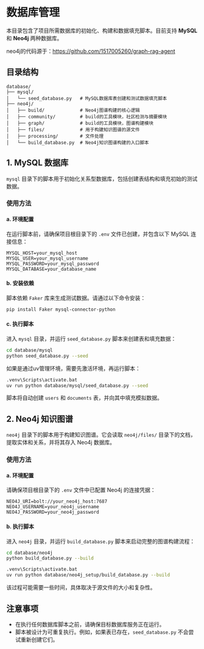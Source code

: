 # 数据库管理

本目录包含了项目所需数据库的初始化、构建和数据填充脚本。目前支持 **MySQL** 和 **Neo4j** 两种数据库。

neo4j的代码源于：https://github.com/1517005260/graph-rag-agent

## 目录结构
```
database/
├── mysql/
│   └── seed_database.py   # MySQL数据库表创建和测试数据填充脚本
├── neo4j/
│   ├── build/             # Neo4j图谱构建的核心逻辑
│   ├── community/         # build的工具模块，社区检测与摘要模块
│   ├── graph/             # build的工具模块，图谱构建模块
│   ├── files/             # 用于构建知识图谱的源文件
│   ├── processing/        # 文件处理
│   └── build_database.py  # Neo4j知识图谱构建的入口脚本
```

## 1. MySQL 数据库

`mysql` 目录下的脚本用于初始化关系型数据库，包括创建表结构和填充初始的测试数据。

### 使用方法

#### a. 环境配置

在运行脚本前，请确保项目根目录下的 `.env` 文件已创建，并包含以下 MySQL 连接信息：

```env
MYSQL_HOST=your_mysql_host
MYSQL_USER=your_mysql_username
MYSQL_PASSWORD=your_mysql_password
MYSQL_DATABASE=your_database_name
```

#### b. 安装依赖

脚本依赖 `Faker` 库来生成测试数据。请通过以下命令安装：

```bash
pip install Faker mysql-connector-python
```

#### c. 执行脚本

进入 `mysql` 目录，并运行 `seed_database.py` 脚本来创建表和填充数据：

```bash
cd database/mysql
python seed_database.py --seed
```

如果是通过uv管理环境，需要先激活环境，再运行脚本：

```bash
.venv\Scripts\activate.bat
uv run python database/mysql/seed_database.py --seed
```

脚本将自动创建 `users` 和 `documents` 表，并向其中填充模拟数据。


## 2. Neo4j 知识图谱

`neo4j` 目录下的脚本用于构建知识图谱。它会读取 `neo4j/files/` 目录下的文档，提取实体和关系，并将其存入 Neo4j 数据库。

### 使用方法

#### a. 环境配置

请确保项目根目录下的 `.env` 文件中已配置 Neo4j 的连接凭据：

```env
NEO4J_URI=bolt://your_neo4j_host:7687
NEO4J_USERNAME=your_neo4j_username
NEO4J_PASSWORD=your_neo4j_password
```

#### b. 执行脚本

进入 `neo4j` 目录，并运行 `build_database.py` 脚本来启动完整的图谱构建流程：

```bash
cd database/neo4j
python build_database.py --build
```

```bash
.venv\Scripts\activate.bat
uv run python database/neo4j_setup/build_database.py --build
```

该过程可能需要一些时间，具体取决于源文件的大小和复杂性。


## 注意事项

- 在执行任何数据库脚本之前，请确保目标数据库服务正在运行。
- 脚本被设计为可重复执行。例如，如果表已存在，`seed_database.py` 不会尝试重新创建它们。
